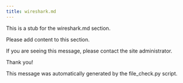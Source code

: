 ```yaml
---
title: wireshark.md
---
```


This is a stub for the wireshark.md section.

Please add content to this section.

If you are seeing this message, please contact the site administrator.

Thank you!

This message was automatically generated by the file_check.py script.

